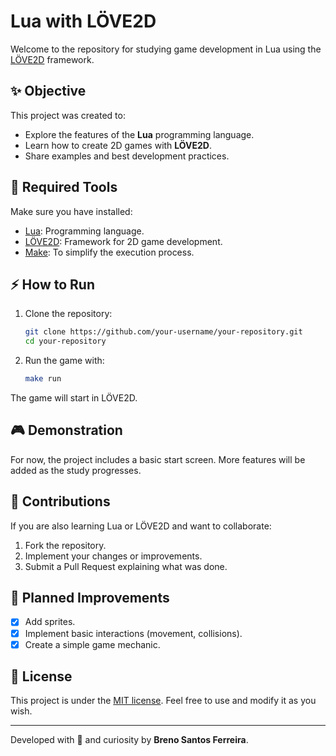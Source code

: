 # Lua with LÖVE2D

Welcome to the repository for studying game development in Lua using the [LÖVE2D](https://love2d.org/) framework.

## ✨ Objective

This project was created to:
- Explore the features of the **Lua** programming language.
- Learn how to create 2D games with **LÖVE2D**.
- Share examples and best development practices.

## 🔧 Required Tools

Make sure you have installed:

- [Lua](https://www.lua.org/download.html): Programming language.
- [LÖVE2D](https://love2d.org/): Framework for 2D game development.
- [Make](https://www.gnu.org/software/make/): To simplify the execution process.

## ⚡ How to Run

1. Clone the repository:
   ```bash
   git clone https://github.com/your-username/your-repository.git
   cd your-repository
   ```

2. Run the game with:
   ```bash
   make run
   ```

The game will start in LÖVE2D.

## 🎮 Demonstration

For now, the project includes a basic start screen. More features will be added as the study progresses.

## 🔧 Contributions

If you are also learning Lua or LÖVE2D and want to collaborate:

1. Fork the repository.
2. Implement your changes or improvements.
3. Submit a Pull Request explaining what was done.

## 🌟 Planned Improvements

- [x] Add sprites.
- [x] Implement basic interactions (movement, collisions).
- [x] Create a simple game mechanic.

## 🎨 License

This project is under the [MIT license](LICENSE). Feel free to use and modify it as you wish.

---

Developed with 💚 and curiosity by **Breno Santos Ferreira**.
